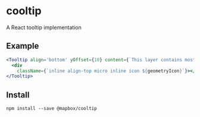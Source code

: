 # cooltip

A React tooltip implementation

## Example

```jsx
<Tooltip align='bottom' yOffset={10} content={`This layer contains mostly ${geometryType}s`}>
  <div
    className={`inline align-top micro inline icon ${geometryIcon}`}></div>
</Tooltip>
```

## Install

    npm install --save @mapbox/cooltip
